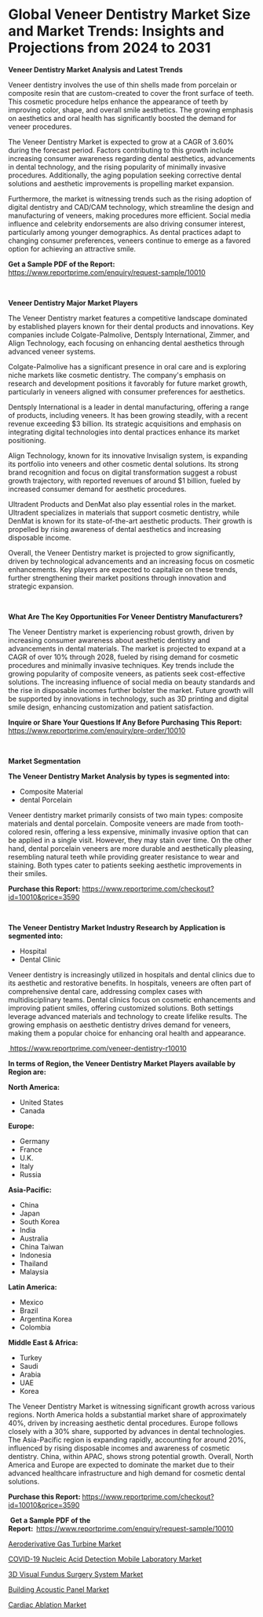 <p><h1>Global Veneer Dentistry Market Size and Market Trends: Insights and Projections from 2024 to 2031</h1></p><p><strong>Veneer Dentistry Market Analysis and Latest Trends</strong></p>
<p><p>Veneer dentistry involves the use of thin shells made from porcelain or composite resin that are custom-created to cover the front surface of teeth. This cosmetic procedure helps enhance the appearance of teeth by improving color, shape, and overall smile aesthetics. The growing emphasis on aesthetics and oral health has significantly boosted the demand for veneer procedures.</p><p>The Veneer Dentistry Market is expected to grow at a CAGR of 3.60% during the forecast period. Factors contributing to this growth include increasing consumer awareness regarding dental aesthetics, advancements in dental technology, and the rising popularity of minimally invasive procedures. Additionally, the aging population seeking corrective dental solutions and aesthetic improvements is propelling market expansion.</p><p>Furthermore, the market is witnessing trends such as the rising adoption of digital dentistry and CAD/CAM technology, which streamline the design and manufacturing of veneers, making procedures more efficient. Social media influence and celebrity endorsements are also driving consumer interest, particularly among younger demographics. As dental practices adapt to changing consumer preferences, veneers continue to emerge as a favored option for achieving an attractive smile.</p></p>
<p><strong>Get a Sample PDF of the Report:&nbsp;</strong> <a href="https://www.reportprime.com/enquiry/request-sample/10010">https://www.reportprime.com/enquiry/request-sample/10010</a></p>
<p>&nbsp;</p>
<p><strong>Veneer Dentistry Major Market Players</strong></p>
<p><p>The Veneer Dentistry market features a competitive landscape dominated by established players known for their dental products and innovations. Key companies include Colgate-Palmolive, Dentsply International, Zimmer, and Align Technology, each focusing on enhancing dental aesthetics through advanced veneer systems.</p><p>Colgate-Palmolive has a significant presence in oral care and is exploring niche markets like cosmetic dentistry. The company's emphasis on research and development positions it favorably for future market growth, particularly in veneers aligned with consumer preferences for aesthetics.</p><p>Dentsply International is a leader in dental manufacturing, offering a range of products, including veneers. It has been growing steadily, with a recent revenue exceeding $3 billion. Its strategic acquisitions and emphasis on integrating digital technologies into dental practices enhance its market positioning.</p><p>Align Technology, known for its innovative Invisalign system, is expanding its portfolio into veneers and other cosmetic dental solutions. Its strong brand recognition and focus on digital transformation suggest a robust growth trajectory, with reported revenues of around $1 billion, fueled by increased consumer demand for aesthetic procedures.</p><p>Ultradent Products and DenMat also play essential roles in the market. Ultradent specializes in materials that support cosmetic dentistry, while DenMat is known for its state-of-the-art aesthetic products. Their growth is propelled by rising awareness of dental aesthetics and increasing disposable income.</p><p>Overall, the Veneer Dentistry market is projected to grow significantly, driven by technological advancements and an increasing focus on cosmetic enhancements. Key players are expected to capitalize on these trends, further strengthening their market positions through innovation and strategic expansion.</p></p>
<p>&nbsp;</p>
<p><strong>What Are The Key Opportunities For Veneer Dentistry Manufacturers?</strong></p>
<p><p>The Veneer Dentistry market is experiencing robust growth, driven by increasing consumer awareness about aesthetic dentistry and advancements in dental materials. The market is projected to expand at a CAGR of over 10% through 2028, fueled by rising demand for cosmetic procedures and minimally invasive techniques. Key trends include the growing popularity of composite veneers, as patients seek cost-effective solutions. The increasing influence of social media on beauty standards and the rise in disposable incomes further bolster the market. Future growth will be supported by innovations in technology, such as 3D printing and digital smile design, enhancing customization and patient satisfaction.</p></p>
<p><strong>Inquire or Share Your Questions If Any Before Purchasing This Report:</strong> <a href="https://www.reportprime.com/enquiry/pre-order/10010">https://www.reportprime.com/enquiry/pre-order/10010</a></p>
<p>&nbsp;</p>
<p><strong>Market Segmentation</strong></p>
<p><strong>The Veneer Dentistry Market Analysis by types is segmented into:</strong></p>
<p><ul><li>Composite Material</li><li>dental Porcelain</li></ul></p>
<p><p>Veneer dentistry market primarily consists of two main types: composite materials and dental porcelain. Composite veneers are made from tooth-colored resin, offering a less expensive, minimally invasive option that can be applied in a single visit. However, they may stain over time. On the other hand, dental porcelain veneers are more durable and aesthetically pleasing, resembling natural teeth while providing greater resistance to wear and staining. Both types cater to patients seeking aesthetic improvements in their smiles.</p></p>
<p><strong>Purchase this Report:&nbsp;</strong><a href="https://www.reportprime.com/checkout?id=10010&price=3590">https://www.reportprime.com/checkout?id=10010&price=3590</a></p>
<p>&nbsp;</p>
<p><strong>The Veneer Dentistry Market Industry Research by Application is segmented into:</strong></p>
<p><ul><li>Hospital</li><li>Dental Clinic</li></ul></p>
<p><p>Veneer dentistry is increasingly utilized in hospitals and dental clinics due to its aesthetic and restorative benefits. In hospitals, veneers are often part of comprehensive dental care, addressing complex cases with multidisciplinary teams. Dental clinics focus on cosmetic enhancements and improving patient smiles, offering customized solutions. Both settings leverage advanced materials and technology to create lifelike results. The growing emphasis on aesthetic dentistry drives demand for veneers, making them a popular choice for enhancing oral health and appearance.</p></p>
<p><a href="https://www.reportprime.com/veneer-dentistry-r10010">&nbsp;https://www.reportprime.com/veneer-dentistry-r10010</a></p>
<p><strong>In terms of Region, the Veneer Dentistry Market Players available by Region are:</strong></p>
<p>
    <p> <strong> North America: </strong>
        <ul>
            <li>United States</li>
            <li>Canada</li>
        </ul>
        </p> 
    <p> <strong> Europe: </strong>
        <ul>
            <li>Germany</li>
            <li>France</li>
            <li>U.K.</li>
            <li>Italy</li>
            <li>Russia</li>
        </ul>
        </p> 
    <p> <strong> Asia-Pacific: </strong>
        <ul>
            <li>China</li>
            <li>Japan</li>
            <li>South Korea</li>
            <li>India</li>
            <li>Australia</li>
            <li>China Taiwan</li>
            <li>Indonesia</li>
            <li>Thailand</li>
            <li>Malaysia</li>
        </ul>
        </p> 
    <p> <strong> Latin America: </strong>
        <ul>
            <li>Mexico</li>
            <li>Brazil</li>
            <li>Argentina Korea</li>
            <li>Colombia</li>
        </ul>
        </p> 
    <p> <strong> Middle East & Africa: </strong>
        <ul>
            <li>Turkey</li>
            <li>Saudi</li>
            <li>Arabia</li>
            <li>UAE</li>
            <li>Korea</li>
        </ul>
    </p>
    </p>
<p><p>The Veneer Dentistry Market is witnessing significant growth across various regions. North America holds a substantial market share of approximately 40%, driven by increasing aesthetic dental procedures. Europe follows closely with a 30% share, supported by advances in dental technologies. The Asia-Pacific region is expanding rapidly, accounting for around 20%, influenced by rising disposable incomes and awareness of cosmetic dentistry. China, within APAC, shows strong potential growth. Overall, North America and Europe are expected to dominate the market due to their advanced healthcare infrastructure and high demand for cosmetic dental solutions.</p></p>
<p><strong>Purchase this Report: </strong><a href="https://www.reportprime.com/checkout?id=10010&price=3590">https://www.reportprime.com/checkout?id=10010&price=3590</a></p>
<p>&nbsp;<strong>Get a Sample PDF of the Report:&nbsp;&nbsp;</strong><a href="https://www.reportprime.com/enquiry/request-sample/10010">https://www.reportprime.com/enquiry/request-sample/10010</a></p>
<p><strong></strong></p>
<p><p><a href="https://www.linkedin.com/pulse/global-aeroderivative-gas-turbine-market-product-type-application-2vsue?trackingId=MFDnkN6OTCeGpZNjaQjpYw%3D%3D">Aeroderivative Gas Turbine Market</a></p><p><a href="https://issuu.com/reportprime-2/docs/covid-19-nucleic-acid-detection-mob_a4f337321a7f51">COVID-19 Nucleic Acid Detection Mobile Laboratory Market</a></p><p><a href="https://issuu.com/reportprime-2/docs/3d-visual-fundus-surgery-system-mar_07767a1afe93e9">3D Visual Fundus Surgery System Market</a></p><p><a href="https://medium.com/@pippa.ball45457/what-is-building-acoustic-panel-market-0a2378c0ec1c">Building Acoustic Panel Market</a></p><p><a href="https://www.linkedin.com/pulse/cardiac-ablation-market-insights-products-regional-analysis-32lwf?trackingId=GbnQZJVRQmm%2Fsfsmn3QCmg%3D%3D">Cardiac Ablation Market</a></p></p>